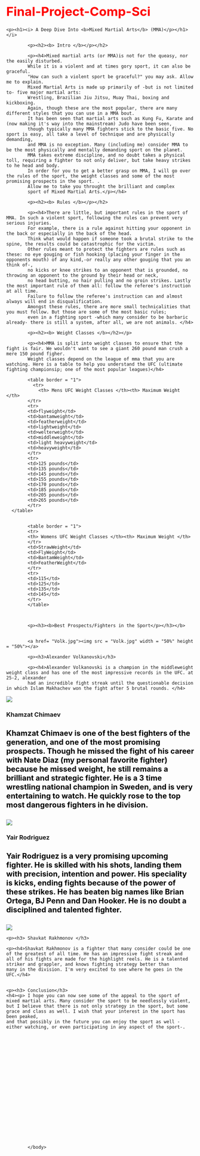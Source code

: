 # Final-Project-Comp-Sci

<html>
  <head>
    <title> Comp-Sci Principles second semester -- Diego Brown </title>
    <style>
      h1 {
       color:red;
       font-size: 25pt;
      }h2{
        color: orange;
          font-size: 20pt;
      }h4{
        color: black;
          font-size: 15pt;
        font: times new roman
      }
    </style>
  </head>

  <body>
    
    <p><h1><i> A Deep Dive Into <b>Mixed Martial Arts</b> (MMA)</p></h1></i>
            
            <p><h2><b> Intro </b></p></h2>
           
            <p><h4>Mixed martial arts (or MMA)is not for the queasy, nor the easily disturbed. 
            While it is a violent and at times gory sport, it can also be graceful.
            "How can such a violent sport be graceful?" you may ask. Allow me to explain.
            Mixed Martial Arts is made up primarily of -but is not limited to- five major martial arts: 
            Wrestling, Brazilian Jiu Jitsu, Muay Thai, boxing and kickboxing. 
            Again, though these are the most popular, there are many different styles that you can use in a MMA bout. 
            It has been seen that martial arts such as Kung Fu, Karate and (now making it's way into the mainstream) Judo have been seen, 
            though typically many MMA fighters stick to the basic five. No sport is easy, all take a level of technique and are physically demanding,
            and MMA is no exception. Many (including me) consider MMA to be the most physically and mentally demanding sport on the planet. 
            MMA takes extreme discipline, and no doubt takes a physical toll, requiring a fighter to not only deliver, but take heavy strikes to he head and body. 
            In order for you to get a better grasp on MMA, I will go over the rules of the sport, the weight classes and some of the most promising prospects in the sport. . 
            Allow me to take you throught the brilliant and complex
            sport of Mixed Martial Arts.</p></h4>
            
            <p><h2><b> Rules </b></p></h2>
            
            <p><h4>There are little, but important rules in the sport of MMA. In such a violent sport, following the rules can prevent very serious injuries.
            For example, there is a rule against hitting your opponent in the back or especially in the back of the head. 
            Think what would happen if someone took a brutal strike to the spine, the results could be catastrophic for the victim. 
            Other rules meant to protect the fighters are rules such as these: no eye gouging or fish hooking (placing your finger in the opponents mouth) of any kind,-or really any other gouging that you an think of-, 
            no kicks or knee strikes to an opponent that is grounded, no throwing an opponent to the ground by their head or neck, 
            no head butting, no hair pulling and no groin strikes. Lastly the most important rule of them all: follow the referee's instruction at all time.
            Failure to follow the referee's instruction can and almost always will end in disqualification. 
            Amongst these rules, there are more small technicalities that you must follow. But those are some of the most basic rules;
            even in a fighting sport -which many consider to be barbaric already- there is still a system, after all, we are not animals. </h4>
            
            <p><h2><b> Weight Classes </b></h2></p>
            
            <p><h4>MMA is split into weight classes to ensure that the fight is fair. We wouldn't want to see a giant 260 pound man crush a mere 150 pound figher.
            Weight classes depend on the league of mma that you are watching. Here is a table to help you understand the UFC (ultimate fighting championsip; one of the most popular leagues)</h4>
            
            <table border = "1">
              <tr>
                <th> Mens UFC Weight Classes </th><th> Maximum Weight </th>
            </tr>
            <tr>
            <td>flyweight</td>
            <td>bantamweight</td>
            <td>featherweight</td>
            <td>lightweight</td>
            <td>welterweight</td>
            <td>middleweight</td>
            <td>light heavyweight</td>
            <td>heavyweight</td>
            </tr>
            <tr> 
            <td>125 pounds</td>
            <td>135 pounds</td>
            <td>145 pounds</td>
            <td>155 pounds</td>
            <td>170 pounds</td>
            <td>185 pounds</td>
            <td>205 pounds</td>
            <td>265 pounds</td>
            </tr>
      </table>
            
            
            <table border = "1">
            <tr>
            <th> Womens UFC Weight Classes </th><th> Maximum Weight </th>
            </tr>
            <td>StrawWeight</td>
            <td>FlyWeight</td>
            <td>BantamWeight</td>
            <td>FeatherWeight</td>
            </tr>
            <tr>
            <td>115</td>
            <td>125</td>
            <td>135</td>
            <td>145</td>
            </tr>
            </table>
            
            
            
            <p><h3><b>Best Prospects/Fighters in the Sport</p></h3></b>
            
            
            <a href= "Volk.jpg"><img src = "Volk.jpg" width = "50%" height = "50%"></a>
            
            <p><h3>Alexander Volkanovski</h3>
            
            <p><h4>Alexander Volkanovski is a champion in the middleweight weight class and has one of the most impressive records in the UFC. at 25-2, alexander
            had an incredible fight streak until the questionable decision in which Islam Makhachev won the fight after 5 brutal rounds. </h4>
  
  
  
  
  <a href= "khamzat.jpeg"><img src= "khamzat.jpeg"></a>
  <p><h3>Khamzat Chimaev</h3>
  <p><h4>Khamzat Chimaev is one of the best fighters of the generation, and one of the most promising prospects. Though he missed the fight of
  his career with Nate Diaz (my personal favorite fighter) because he missed weight, he still remains a brilliant and strategic fighter. He is a 
  3 time wrestling national champion in Sweden, and is very entertaining to watch. He quickly rose to the top most dangerous fighters in he division. </h4>
  
  
  
  <p><a href= "Yair.jpg"><img src = "Yair.jpg"></a>
    
  <p><h3> Yair Rodriguez </h3>
  <p><h4> Yair Rodriguez is a very promising upcoming fighter. He is skilled with his shots, landing them with precision, intention and power. 
  His speciality is kicks, ending fights because of the power of these strikes. He has beaten big names like Brian Ortega, BJ Penn and Dan Hooker. 
  He is no doubt a disciplined and talented fighter.</h4>
  
  
  <p><a href = "Shavkat.jpeg"><img src = "Shavkat.jpeg"></a>
    
    <p><h3> Shavkat Rakhmonov </h3>
    
    <p><h4>Shavkat Rakhmonov is a fighter that many consider could be one of the greatest of all time. He has an impressive fight streak and 
    all of his fights are made for the highlight reels. He is a talented striker and grappler, and knows fighting strategy better than 
    many in the division. I'm very excited to see where he goes in the UFC.</h4>
    
    
    <p><h3> Conclusion</h3>
    <h4><p> I hope you can now see some of the appeal to the sport of mixed martial arts. Many consider the sport to be needlessly violent,
    but I believe that there is not only strategy in the sport, but some grace and class as well. I wish that your interest in the sport has been peaked, 
    and that possibly in the future you can enjoy the sport as well - either watching, or even participating in any aspect of the sport-.
  
 
  
  
  
  
  
          
            
           
        
            
            
            
            
            
            
            
            
             
            

            </body>  
</html>

